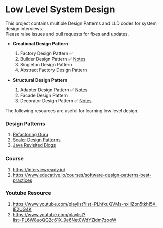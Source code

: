 # Low Level System Design

This project contains multiple Design Patterns and LLD codes for system design interviews. <br/>
Please raise issues and pull requests for fixes and updates.
* **Creational Design Pattern**
  1. Factory Design Pattern ✅
  2. Builder Design Pattern ✅ [Notes](https://docs.google.com/document/d/12dBPQKuQ_ZhvwHA9kIA47zZephF5H_o2LCX3ZqnB07I/edit?usp=sharing)
  3. Singleton Design Pattern 
  4. Abstract Factory Design Pattern


* **Structural Design Pattern**
    1. Adapter Design Pattern ✅ [Notes](https://docs.google.com/document/d/1nZKcD0ocuLlA18kKKPf6cwAfK6GT7p24nAE-VVFuuDk/edit#heading=h.kk1966kbedef)
    2. Facade Design Pattern 
    3. Decorator Design Pattern ✅ [Notes](https://docs.google.com/document/d/1rIHt-zl_JyhkdI3VZuuD06-z81KkBRX3LsZNASxHnZU/edit?usp=sharing)

The following resources are useful for learning low level design.

### Design Patterns

1. [Refactoring Guru](https://refactoring.guru/)
2. [Scaler Design Patterns](https://www.scaler.com/topics/design-patterns/)
3. [Java Revisited Blogs](https://javarevisited.blogspot.com/)

### Course

1. https://interviewready.io/
2. https://www.educative.io/courses/software-design-patterns-best-practices

### Youtube Resource

1. https://www.youtube.com/playlist?list=PLhfxuQVMs-nxlIlZon5tkhI5X-lE2UG4K
2. https://www.youtube.com/playlist?list=PL6W8uoQQ2c61X_9e6Net0WdYZidm7zooW


